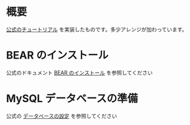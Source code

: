 # 概要
[公式のチュートリアル](http://code.google.com/p/bear-project/wiki/blog) を実装したものです。多少アレンジが加わっています。

# BEAR のインストール
公式のドキュメント [BEAR のインストール](http://code.google.com/p/bear-project/wiki/Install) を参照してください

# MySQL データベースの準備
公式の [データベースの設定](http://code.google.com/p/bear-project/wiki/blog_db) を参照してください
